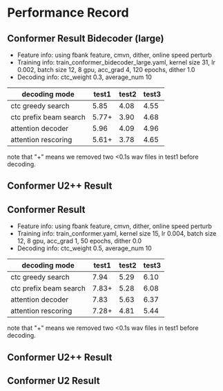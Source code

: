 # Performance Record

## Conformer Result Bidecoder (large)
* Feature info: using fbank feature, cmvn, dither, online speed perturb
* Training info: train_conformer_bidecoder_large.yaml, kernel size 31, lr 0.002, batch size 12, 8 gpu, acc_grad 4, 120 epochs, dither 1.0
* Decoding info: ctc_weight 0.3, average_num 10


| decoding mode                    | test1      | test2      | test3      |
|----------------------------------|------------|------------|------------|
| ctc greedy search                | 5.85       | 4.08       | 4.55       |
| ctc prefix beam search           | 5.77+      | 3.90       | 4.68       |
| attention decoder                | 5.96       | 4.09       | 4.96       |
| attention rescoring              | 5.61+      | 3.78       | 4.65       |

note that "+" means we removed two <0.1s wav files in test1 before decoding.



## Conformer U2++ Result




## Conformer Result

* Feature info: using fbank feature, cmvn, dither, online speed perturb
* Training info: train_conformer.yaml, kernel size 15, lr 0.004, batch size 12, 8 gpu, acc_grad 1, 50 epochs, dither 0.0
* Decoding info: ctc_weight 0.5, average_num 10


| decoding mode                    | test1      | test2      | test3      |
|----------------------------------|------------|------------|------------|
| ctc greedy search                | 7.94       | 5.29       | 6.10       |
| ctc prefix beam search           | 7.83+      | 5.28       | 6.08       |
| attention decoder                | 7.83       | 5.63       | 6.37       |
| attention rescoring              | 7.28+      | 4.81       | 5.44       |

note that "+" means we removed two <0.1s wav files in test1 before decoding.




## Conformer U2++ Result


## Conformer U2 Result

